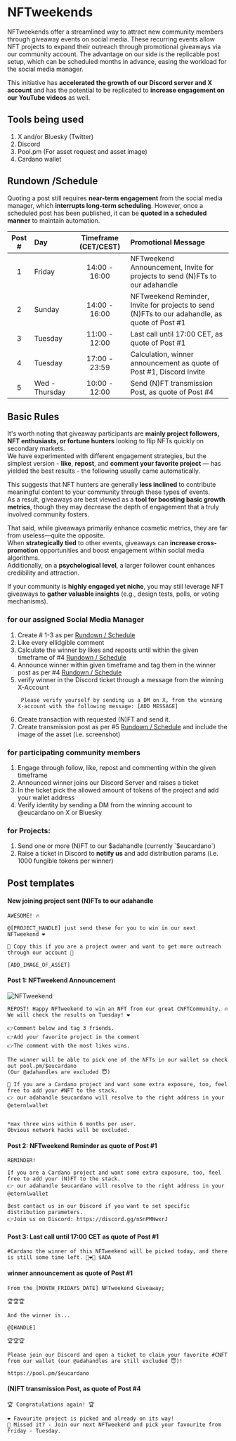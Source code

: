 # NFTweekends

NFTweekends offer a streamlined way to attract new community members through giveaway events on social media.
These recurring events allow NFT projects to expand their outreach through promotional giveaways via our community account.
The advantage on our side is the replicable post setup, which can be scheduled months in advance, easing the workload for the social media manager.

This initiative has **accelerated the growth of our Discord server and X account** and has the potential to be replicated to **increase engagement on our YouTube videos** as well.


## Tools being used

1. X and/or Bluesky (Twitter)
2. Discord
3. Pool.pm (For asset request and asset image)
4. Cardano wallet

## Rundown /Schedule

Quoting a post still requires **near-term engagement** from the social media manager, which **interrupts long-term scheduling**.
However, once a scheduled post has been published, it can be **quoted in a scheduled manner** to maintain automation.

| Post # | Day     | Timeframe (CET/CEST)  | Promotional Message |
|:------:|:--------|:----------------------:|:--------------------|
|    1   | Friday  | 14:00 - 16:00 | NFTweekend Announcement, Invite for projects to send (N)FTs to our adahandle |
|    2   | Sunday  | 14:00 - 16:00 | NFTweekend Reminder, Invite for projects to send (N)FTs to our adahandle, as quote of Post #1  |
|    3   | Tuesday | 11:00 - 12:00 | Last call until 17:00 CET, as quote of Post #1 |
|    4   | Tuesday | 17:00 - 23:59 | Calculation, winner announcement as quote of Post #1, Discord Invite |
|    5   | Wed - Thursday  | 10:00 - 12:00 | Send (N)FT transmission Post, as quote of Post #4  |


## Basic Rules

It's worth noting that giveaway participants are **mainly project followers, NFT enthusiasts, or fortune hunters** looking to flip NFTs quickly on secondary markets.  
We have experimented with different engagement strategies, but the simplest version - **like**, **repost**, and **comment your favorite project** — has yielded the best results - the following usually came automatically.  

This suggests that NFT hunters are generally **less inclined** to contribute meaningful content to your community through these types of events.  
As a result, giveaways are best viewed as a **tool for boosting basic growth metrics**, though they may decrease the depth of engagement that a truly involved community fosters.  

That said, while giveaways primarily enhance cosmetic metrics, they are far from useless—quite the opposite.  
When **strategically tied** to other events, giveaways can **increase cross-promotion** opportunities and boost engagement within social media algorithms.  
Additionally, on a **psychological level**, a larger follower count enhances credibility and attraction.  

If your community is **highly engaged yet niche**, you may still leverage NFT giveaways to **gather valuable insights** (e.g., design tests, polls, or voting mechanisms).  


### for our assigned Social Media Manager

1. Create # 1-3 as per [Rundown / Schedule](#rundown-schedule)
2. Like every ellidgible comment
3. Calculate the winner by likes and reposts until within the given timeframe of #4 [Rundown / Schedule](#rundown-schedule)
4. Announce winner within given timeframe and tag them in the winner post as per #4 [Rundown / Schedule](#rundown-schedule)
5. verify winner in the Discord ticket through a message from the winning X-Account   
   ```
    Please verify yourself by sending us a DM on X, from the winning X-account with the following message: [ADD MESSAGE] 
   ```
6. Create transaction with requested (N)FT and send it.
7. Create transmission post as per #5 [Rundown / Schedule](#rundown-schedule) and include the image of the asset (i.e. screenshot)



### for participating community members

1. Engage through follow, like, repost and commenting within the given timeframe
2. Announced winner joins our Discord Server and raises a ticket
3. In the ticket pick the allowed amount of tokens of the project and add your wallet address
4. Verify identity by sending a DM from the winning account to @eucardano on X or Bluesky


### for Projects: 

1. Send one or more (N)FT to our $adahandle (currently `$eucardano`)
3. Raise a ticket in Discord to **notify us** and add distribution params (i.e. 1000 fungible tokens per winner)


## Post templates


#### New joining project sent (N)FTs to our adahandle

```
AWESOME! 🔥

@[PROJECT_HANDLE] just send these for you to win in our next NFTweekend ❤️

🌱 Copy this if you are a project owner and want to get more outreach through our account 🌱

[ADD_IMAGE_OF_ASSET]

```


#### Post 1: NFTweekend Announcement


![NFTweekend](https://github.com/user-attachments/assets/2eb11d0e-9930-4f8b-b221-febc47ae6f8d)


```
REPOST! Happy NFTweekend to win an NFT from our great CNFTCommunity. 🔥  
We will check the results on Tuesday! ❤️ 

👉Comment below and tag 3 friends.  
👉Add your favorite project in the comment
👉The comment with the most likes wins. 
 
The winner will be able to pick one of the NFTs in our wallet so check out pool.pm/$eucardano  
(Our @adahandles are excluded 😇)

🌱 If you are a Cardano project and want some extra exposure, too, feel free to add your #NFT to the stack.
👉 our adahandle $eucardano will resolve to the right address in your @eternlwallet 


*max three wins within 6 months per user.  
Obvious network hacks will be excluded.
```


#### Post 2: NFTweekend Reminder as quote of Post #1

```
REMINDER!

If you are a Cardano project and want some extra exposure, too, feel free to add your (N)FT to the stack.
👉 our adahandle $eucardano will resolve to the right address in your @eternlwallet 

Best contact us in our Discord if you want to set specific distribution parameters.
👉Join us on Discord: https://discord.gg/nSnPMNwxrJ
```


#### Post 3: Last call until 17:00 CET as quote of Post #1

```
#Cardano the winner of this NFTweekend will be picked today, and there is still some time left. 🚀❤️🌱 $ADA
```


#### winner announcement as quote of Post #1

```
From the [MONTH_FRIDAYS_DATE] NFTweekend Giveaway;

🏆🏆🏆

And the winner is...

@[HANDLE]

🏆🏆🏆
 
Please join our Discord and open a ticket to claim your favorite #CNFT from our wallet (our @adahandles are still excluded 😇)! 

https://pool.pm/$eucardano

```


#### (N)FT transmission Post, as quote of Post #4 


```
🏆 Congratulations again! 🏆

❤️ Favourite project is picked and already on its way! 
🌱 Missed it? - Join our next NFTweekend and pick your favourite from Friday - Tuesday. 

```


